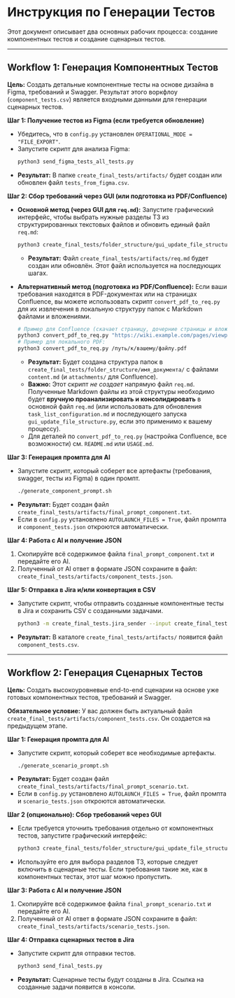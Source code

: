 # Инструкция по Генерации Тестов

Этот документ описывает два основных рабочих процесса: создание компонентных тестов и создание сценарных тестов.

---

## Workflow 1: Генерация Компонентных Тестов

**Цель:** Создать детальные компонентные тесты на основе дизайна в Figma, требований и Swagger. Результат этого
воркфлоу (`component_tests.csv`) является входными данными для генерации сценарных тестов.

**Шаг 1: Получение тестов из Figma (если требуется обновление)**

* Убедитесь, что в `config.py` установлен `OPERATIONAL_MODE = "FILE_EXPORT"`.
* Запустите скрипт для анализа Figma:
  ```bash
  python3 send_figma_tests_all_tests.py
  ```
* **Результат:** В папке `create_final_tests/artifacts/` будет создан или обновлен файл `tests_from_figma.csv`.

**Шаг 2: Сбор требований через GUI (или подготовка из PDF/Confluence)**

*   **Основной метод (через GUI для `req.md`):**
    Запустите графический интерфейс, чтобы выбрать нужные разделы ТЗ из структурированных текстовых файлов и обновить единый файл `req.md`:
    ```bash
    python3 create_final_tests/folder_structure/gui_update_file_structure.py
    ```
    *   **Результат:** Файл `create_final_tests/artifacts/req.md` будет создан или обновлён. Этот файл используется на последующих шагах.

*   **Альтернативный метод (подготовка из PDF/Confluence):**
    Если ваши требования находятся в PDF-документах или на страницах Confluence, вы можете использовать скрипт `convert_pdf_to_req.py` для их извлечения в локальную структуру папок с Markdown файлами и вложениями.
    ```bash
    # Пример для Confluence (скачает страницу, дочерние страницы и вложения):
    python3 convert_pdf_to_req.py "https://wiki.example.com/pages/viewpage.action?pageId=12345"
    # Пример для локального PDF:
    python3 convert_pdf_to_req.py /путь/к/вашему/файлу.pdf
    ```
    *   **Результат:** Будет создана структура папок в `create_final_tests/folder_structure/имя_документа/` с файлами `content.md` (и `attachments/` для Confluence).
    *   **Важно:** Этот скрипт *не создает* напрямую файл `req.md`. Полученные Markdown файлы из этой структуры необходимо будет **вручную проанализировать и консолидировать** в основной файл `req.md` (или использовать для обновления `task_list_configuration.md` и последующего запуска `gui_update_file_structure.py`, если это применимо к вашему процессу).
    *   Для деталей по `convert_pdf_to_req.py` (настройка Confluence, все возможности) см. `README.md` или `USAGE.md`.

**Шаг 3: Генерация промпта для AI**

* Запустите скрипт, который соберет все артефакты (требования, swagger, тесты из Figma) в один промпт.
  ```bash
  ./generate_component_prompt.sh
  ```
* **Результат:** Будет создан файл `create_final_tests/artifacts/final_prompt_component.txt`.
* Если в `config.py` установлено `AUTOLAUNCH_FILES = True`, файл промпта и `component_tests.json` откроются
  автоматически.

**Шаг 4: Работа с AI и получение JSON**

1. Скопируйте всё содержимое файла `final_prompt_component.txt` и передайте его AI.
2. Полученный от AI ответ в формате JSON сохраните в файл: `create_final_tests/artifacts/component_tests.json`.

**Шаг 5: Отправка в Jira и/или конвертация в CSV**

* Запустите скрипт, чтобы отправить созданные компонентные тесты в Jira и сохранить CSV с созданными задачами.
  ```bash
  python3 -m create_final_tests.jira_sender --input create_final_tests/artifacts/component_tests.json --download-csv
  ```
* **Результат:** В каталоге `create_final_tests/artifacts/` появится файл `component_tests.csv`.

---

## Workflow 2: Генерация Сценарных Тестов

**Цель:** Создать высокоуровневые end-to-end сценарии на основе уже готовых компонентных тестов, требований и Swagger.

**Обязательное условие:** У вас должен быть актуальный файл `create_final_tests/artifacts/component_tests.csv`. Он
создается на предыдущем этапе.

**Шаг 1: Генерация промпта для AI**

* Запустите скрипт, который соберет все необходимые артефакты.
  ```bash
  ./generate_scenario_prompt.sh
  ```
* **Результат:** Будет создан файл `create_final_tests/artifacts/final_prompt_scenario.txt`.
* Если в `config.py` установлено `AUTOLAUNCH_FILES = True`, файл промпта и `scenario_tests.json` откроются
  автоматически.

**Шаг 2 (опционально): Сбор требований через GUI**

* Если требуется уточнить требования отдельно от компонентных тестов,
  запустите графический интерфейс:
  ```bash
  python3 create_final_tests/folder_structure/gui_update_file_structure.py
  ```
* Используйте его для выбора разделов ТЗ, которые следует включить в сценарные тесты.
  Если требования такие же, как в компонентных тестах, этот шаг можно пропустить.

**Шаг 3: Работа с AI и получение JSON**

1. Скопируйте всё содержимое файла `final_prompt_scenario.txt` и передайте его AI.
2. Полученный от AI ответ в формате JSON сохраните в файл: `create_final_tests/artifacts/scenario_tests.json`.

**Шаг 4: Отправка сценарных тестов в Jira**

* Запустите скрипт для отправки тестов.
  ```bash
  python3 send_final_tests.py
  ```
* **Результат:** Сценарные тесты будут созданы в Jira. Ссылка на созданные задачи появится в консоли.
